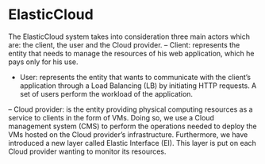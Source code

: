 # ElasticCloud

The ElasticCloud system takes into consideration three main actors which are: the client, the user and the
Cloud provider.
– Client: represents the entity that needs to manage the resources of his web application, which he pays
only for his use.
- User: represents the entity that wants to communicate with the client’s application through a Load
Balancing (LB) by initiating HTTP requests. A set of users perform the workload of the application.

– Cloud provider: is the entity providing physical computing resources as a service to clients in the form
of VMs. Doing so, we use a Cloud management system (CMS) to perform the operations needed to deploy the VMs hosted on the Cloud provider’s infrastructure.
Furthermore, we have introduced a new layer called Elastic Interface (EI). This layer is put on
each Cloud provider wanting to monitor its resources.
